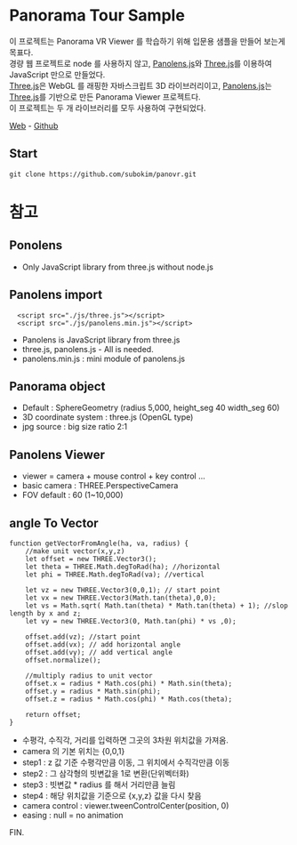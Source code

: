 # Panorama Tour Sample
이 프로젝트는 Panorama VR Viewer 를 학습하기 위해 입문용 샘플을 만들어 보는게 목표다.  
경량 웹 프로젝트로 node 를 사용하지 않고, [Panolens.js](https://pchen66.github.io/Panolens/)와 [Three.js](https://threejs.org/)를 이용하여 JavaScript 만으로 만들었다.  
[Three.js](https://threejs.org/)은 WebGL 를 래핑한 자바스크립트 3D 라이브러리이고, [Panolens.js](https://pchen66.github.io/Panolens/)는 [Three.js](https://threejs.org/)를 기반으로 만든 Panorama Viewer 프로젝트다.  
이 프로젝트는 두 개 라이브러리를 모두 사용하여 구현되었다.

[Web](http://subokim.github.io/panovr) - [Github](https://github.com/subokim/panovr)

## Start
```
git clone https://github.com/subokim/panovr.git
```

# 참고

## Ponolens
- Only JavaScript library from three.js without node.js

## Panolens import
```
  <script src="./js/three.js"></script>
  <script src="./js/panolens.min.js"></script>
```
- Panolens is JavaScript library from three.js
- three.js, panolens.js - All is needed.
- panolens.min.js : mini module of panolens.js

## Panorama object
- Default : SphereGeometry (radius 5,000, height_seg 40 width_seg 60)
- 3D coordinate system : three.js (OpenGL type)
- jpg source : big size ratio 2:1

## Panolens Viewer
- viewer = camera + mouse control + key control ...
- basic camera : THREE.PerspectiveCamera
- FOV default : 60 (1~10,000)

## angle To Vector
```
function getVectorFromAngle(ha, va, radius) {
    //make unit vector(x,y,z)
    let offset = new THREE.Vector3();
    let theta = THREE.Math.degToRad(ha); //horizontal
    let phi = THREE.Math.degToRad(va); //vertical
  
    let vz = new THREE.Vector3(0,0,1); // start point
    let vx = new THREE.Vector3(Math.tan(theta),0,0);
    let vs = Math.sqrt( Math.tan(theta) * Math.tan(theta) + 1); //slop length by x and z;
    let vy = new THREE.Vector3(0, Math.tan(phi) * vs ,0);
  
    offset.add(vz); //start point
    offset.add(vx); // add horizontal angle
    offset.add(vy); // add vertical angle
    offset.normalize();
  
    //multiply radius to unit vector
    offset.x = radius * Math.cos(phi) * Math.sin(theta);
    offset.y = radius * Math.sin(phi);
    offset.z = radius * Math.cos(phi) * Math.cos(theta);
  
    return offset;
}
```
- 수평각, 수직각, 거리를 입력하면 그곳의 3차원 위치값을 가져옴.
- camera 의 기본 위치는 {0,0,1}
- step1 : z 값 기준 수평각만큼 이동, 그 위치에서 수직각만큼 이동
- step2 : 그 삼각형의 빗변값을 1로 변환(단위벡터화)
- step3 : 빗변값 * radius 를 해서 거리만큼 늘림
- step4 : 해당 위치값을 기준으로 {x,y,z} 값을 다시 찾음
- camera control : viewer.tweenControlCenter(position, 0)
- easing : null = no animation

FIN.
